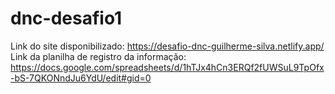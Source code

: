 # dnc-desafio1

Link do site disponibilizado: https://desafio-dnc-guilherme-silva.netlify.app/
Link da planilha de registro da informação: https://docs.google.com/spreadsheets/d/1hTJx4hCn3ERQf2fUWSuL9TpOfx-bS-7QKONndJu6YdU/edit#gid=0
